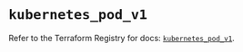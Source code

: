 # `kubernetes_pod_v1`

Refer to the Terraform Registry for docs: [`kubernetes_pod_v1`](https://registry.terraform.io/providers/hashicorp/kubernetes/2.36.0/docs/resources/pod_v1).

